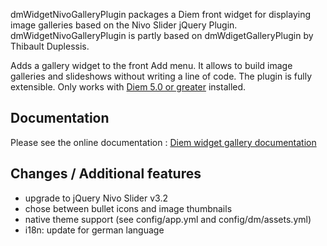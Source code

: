 dmWidgetNivoGalleryPlugin packages a Diem front widget for displaying image galleries based on the Nivo Slider jQuery Plugin.
dmWidgetNivoGalleryPlugin is partly based on dmWdigetGalleryPlugin by Thibault Duplessis.

Adds a gallery widget to the front Add menu.
It allows to build image galleries and slideshows without writing a line of code.
The plugin is fully extensible. Only works with [Diem 5.0 or greater](http://diem-project.org/) installed.

Documentation
-------------

Please see the online documentation : [Diem widget gallery documentation](http://diem-project.org/plugins/dmwidgetnivogalleryplugin)


Changes / Additional features
-----------------------------

* upgrade to jQuery Nivo Slider v3.2
* chose between bullet icons and image thumbnails
* native theme support (see config/app.yml and config/dm/assets.yml)
* i18n: update for german language

